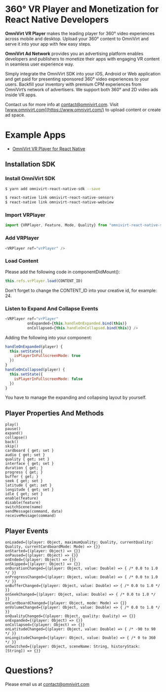 # 360° VR Player and Monetization for React Native Developers

**OmniVirt VR Player** makes the leading player for 360° video experiences across mobile and desktop. Upload your 360° content to OmniVirt and serve it into your app with few easy steps.

**OmniVirt Ad Network** provides you an advertising platform enables developers and publishers to monetize their apps with engaging VR content in seamless user experience way.

Simply integrate the OmniVirt SDK into your iOS, Android or Web application and get paid for presenting sponsored 360° video experiences to your users. Backfill your inventory with premium CPM experiences from OmniVirt’s network of advertisers. We support both 360° and 2D video ads inside VR apps.

Contact us for more info at [contact@omnivirt.com](mailto:contact@omnivirt.com).
Visit [www.omnivirt.com](https://www.omnivirt.com/) to upload content or create ad space.

# Example Apps

- [OmniVirt VR Player for React Native](https://github.com/OmniVirt/OmniVirt-React-Native-Example)

## Installation SDK

### Install OmniVirt SDK
```bash
$ yarn add omnivirt-react-native-sdk --save

$ react-native link omnivirt-react-native-sensors
$ react-native link omnivirt-react-native-webview
```
### Import VRPlayer
```javascript
import {VRPlayer, Feature, Mode, Quality} from "omnivirt-react-native-sdk"
```
### Add VRPlayer
```javascript
<VRPlayer ref="vrPlayer" />
```
### Load Content
Please add the following code in componentDidMount():
```javascript
this.refs.vrPlayer.load(CONTENT_ID)
```
Don't forget to change the CONTENT_ID into your creative id, for example: 24.

### Listen to Expand And Collapse Events
```javascript
<VRPlayer ref="vrPlayer"
          onExpanded={this.handleOnExpanded.bind(this)}
          onCollapsed={this.handleOnCollapsed.bind(this)} />
```
Adding the following into your component:
```javascript
handleOnExpanded(player) {
  this.setState({
    isPlayerInFullscreenMode: true
  })
}
handleOnCollapsed(player) {
  this.setState({
    isPlayerInFullscreenMode: false
  })
}
```
You have to manage the expanding and collapsing layout by yourself.

## Player Properties And Methods
```
play()
pause()
expand()
collapse()
back()
skip()
cardboard { get; set }
audio { get; set }
quality { get; set }
interface { get; set }
duration { get; }
progress { get; }
buffer { get; }
seek { get; set }
latitude { get; set }
longitude { get; set }
idle { get; set }
enable(feature)
disable(feature)
switchScene(name)
sendMessage(command, data)
receiveMessage(command)
```

## Player Events
```
onLoaded={(player: Object, maximumQuality: Quality, currentQuality: Quality, currentCardboardMode: Mode) => {}}
onStarted={(player: Object) => {}}
onPaused={(player: Object) => {}}
onEnded={(player: Object) => {}}
onSkipped={(player: Object) => {}}
onDurationChanged={(player: Object, value: Double) => { /* 0.0 to 1.0 */ }}
onProgressChanged={(player: Object, value: Double) => { /* 0.0 to 1.0 */ }}
onBufferChanged={(player: Object, value: Double) => { /* 0.0 to 1.0 */ }}
onSeekChanged={(player: Object, value: Double) => { /* 0.0 to 1.0 */ }}
onCardboardChanged={(player: Object, mode: Mode) => {}}
onVolumeChanged={(player: Object, value: Double) => { /* 0.0 to 1.0 */ }}
onQualityChanged={(player: Object, quality: Quality) => {}}
onExpanded={(player: Object) => {}}
onCollapsed={(player: Object) => {}}
onLatitudeChanged={(player: Object, value: Double) => { /* -90 to 90 */ }}
onLongitudeChanged={(player: Object, value: Double) => { /* 0 to 360 */ }}
onSwitched={(player: Object, sceneName: String, historyStack: [String]) => {}}
```

# Questions?

Please email us at [contact@omnivirt.com](mailto:contact@omnivirt.com)
